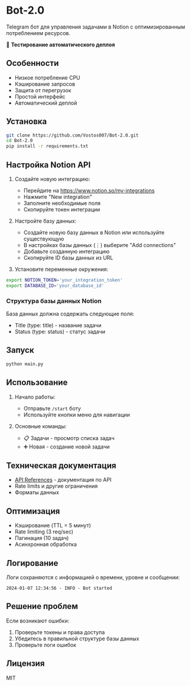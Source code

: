 # Bot-2.0

Telegram бот для управления задачами в Notion с оптимизированным потреблением ресурсов.

🚀 **Тестирование автоматического деплоя**

## Особенности
- Низкое потребление CPU
- Кэширование запросов
- Защита от перегрузок
- Простой интерфейс
- Автоматический деплой

## Установка

```bash
git clone https://github.com/Vostos007/Bot-2.0.git
cd Bot-2.0
pip install -r requirements.txt
```

## Настройка Notion API

1. Создайте новую интеграцию:
   - Перейдите на https://www.notion.so/my-integrations
   - Нажмите "New integration"
   - Заполните необходимые поля
   - Скопируйте токен интеграции

2. Настройте базу данных:
   - Создайте новую базу данных в Notion или используйте существующую
   - В настройках базы данных (⋮) выберите "Add connections"
   - Добавьте созданную интеграцию
   - Скопируйте ID базы данных из URL

3. Установите переменные окружения:
```bash
export NOTION_TOKEN='your_integration_token'
export DATABASE_ID='your_database_id'
```

### Структура базы данных Notion
База данных должна содержать следующие поля:
- Title (type: title) - название задачи
- Status (type: status) - статус задачи

## Запуск

```bash
python main.py
```

## Использование

1. Начало работы:
   - Отправьте `/start` боту
   - Используйте кнопки меню для навигации

2. Основные команды:
   - 📋 Задачи - просмотр списка задач
   - ➕ Новая - создание новой задачи

## Техническая документация

- [API References](docs/API_REFERENCES.md) - документация по API
- Rate limits и другие ограничения
- Форматы данных

## Оптимизация

- Кэширование (TTL = 5 минут)
- Rate limiting (3 req/sec)
- Пагинация (10 задач)
- Асинхронная обработка

## Логирование

Логи сохраняются с информацией о времени, уровне и сообщении:
```
2024-01-07 12:34:56 - INFO - Bot started
```

## Решение проблем

Если возникают ошибки:
1. Проверьте токены и права доступа
2. Убедитесь в правильной структуре базы данных
3. Проверьте логи ошибок

## Лицензия

MIT